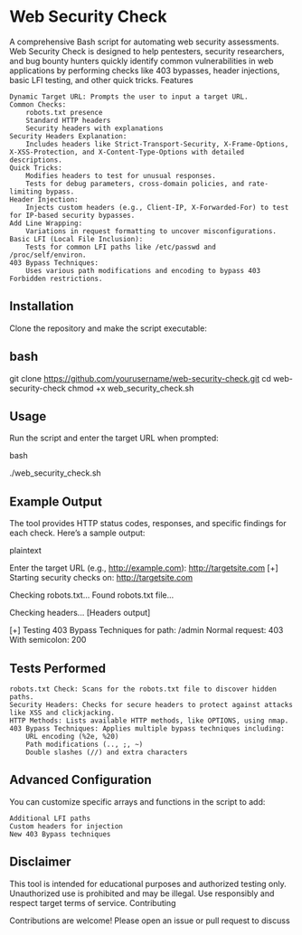 <h1> Web Security Check </h1>

 A comprehensive Bash script for automating web security assessments. Web Security Check is designed to help pentesters, security researchers, and bug bounty hunters quickly identify common vulnerabilities in web applications by performing checks like 403 bypasses, header injections, basic LFI testing, and other quick tricks.
Features 

    Dynamic Target URL: Prompts the user to input a target URL.
    Common Checks:
        robots.txt presence
        Standard HTTP headers
        Security headers with explanations
    Security Headers Explanation:
        Includes headers like Strict-Transport-Security, X-Frame-Options, X-XSS-Protection, and X-Content-Type-Options with detailed descriptions.
    Quick Tricks:
        Modifies headers to test for unusual responses.
        Tests for debug parameters, cross-domain policies, and rate-limiting bypass.
    Header Injection:
        Injects custom headers (e.g., Client-IP, X-Forwarded-For) to test for IP-based security bypasses.
    Add Line Wrapping:
        Variations in request formatting to uncover misconfigurations.
    Basic LFI (Local File Inclusion):
        Tests for common LFI paths like /etc/passwd and /proc/self/environ.
    403 Bypass Techniques:
        Uses various path modifications and encoding to bypass 403 Forbidden restrictions.

<h2> Installation</h2>

Clone the repository and make the script executable:

<h2>bash</h2>

git clone https://github.com/yourusername/web-security-check.git
cd web-security-check
chmod +x web_security_check.sh

<h2>Usage</h2>

Run the script and enter the target URL when prompted:

bash

./web_security_check.sh

<h2>Example Output</h2>

The tool provides HTTP status codes, responses, and specific findings for each check. Here’s a sample output:

plaintext

Enter the target URL (e.g., http://example.com): http://targetsite.com
[+] Starting security checks on: http://targetsite.com

Checking robots.txt...
Found robots.txt file...

Checking headers...
[Headers output]

[+] Testing 403 Bypass Techniques for path: /admin
Normal request: 403
With semicolon: 200

<h2>Tests Performed</h2>

    robots.txt Check: Scans for the robots.txt file to discover hidden paths.
    Security Headers: Checks for secure headers to protect against attacks like XSS and clickjacking.
    HTTP Methods: Lists available HTTP methods, like OPTIONS, using nmap.
    403 Bypass Techniques: Applies multiple bypass techniques including:
        URL encoding (%2e, %20)
        Path modifications (.., ;, ~)
        Double slashes (//) and extra characters

<h2>Advanced Configuration</h2>

You can customize specific arrays and functions in the script to add:

    Additional LFI paths
    Custom headers for injection
    New 403 Bypass techniques

<h2>Disclaimer</h2>

This tool is intended for educational purposes and authorized testing only. Unauthorized use is prohibited and may be illegal. Use responsibly and respect target terms of service.
Contributing

Contributions are welcome! Please open an issue or pull request to discuss
